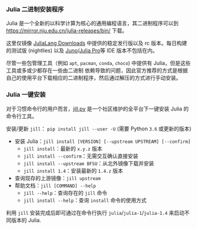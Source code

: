 ### Julia 二进制安装程序

Julia 是一个全新的以科学计算为核心的通用编程语言，其二进制程序可以到 <https://mirror.nju.edu.cn/julia-releases/bin/> 下载。

这里仅镜像 [JuliaLang Downloads](https://julialang.org/downloads/) 中提供的稳定发行版以及 rc 版本。每日构建的测试版 (nightlies) 以及 
[Juno](http://junolab.org/)/[Julia Pro](https://juliacomputing.com/products/juliapro)等 IDE 版本不包括在内。

尽管一些包管理工具（例如 `apt`, `pacman`, `conda`, `choco`) 中提供有 Julia，但是这些工具或多或少都存在一些由二进制
依赖导致的问题，因此官方推荐的方式是根据自己的使用平台下载相应的二进制程序，然后通过解压的方式进行手动安装。

### Julia 一键安装

对于习惯命令行的用户而言，[jill.py](https://github.com/johnnychen94/jill.py) 是一个社区维护的全平台下一键安装
Julia 的命令行工具。

安装/更新 `jill`： `pip install jill --user -U` (需要 Python `3.6` 或更新的版本)

* 安装 Julia：`jill install [VERSION] [--upstream UPSTREAM] [--confirm]`
  * `jill install`：最新的 `x.y.z` 版本
  * `jill install --confirm`：无需交互确认直接安装
  * `jill install --upstream BFSU`：从北外镜像下载并安装
  * `jill install 1.4`：安装最新的 `1.4.z` 版本
* 查询现存的上游镜像：`jill upstream`
* 帮助文档：`jill [COMMAND] --help`
  * `jill --help`：查询存在的 `jill` 命令
  * `jill install --help`：查询 `install` 命令的使用方式

利用 `jill` 安装完成后即可通过在命令行执行 `julia`/`julia-1`/`julia-1.4` 来启动不同版本的 Julia.
